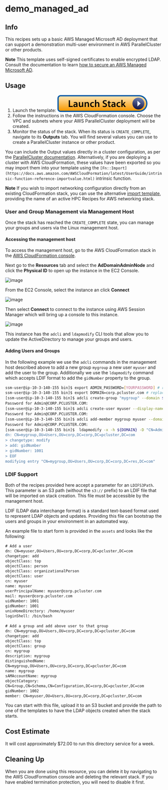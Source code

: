 # demo_managed_ad

## Info

This recipes sets up a basic AWS Managed Microsoft AD deployment that can support a demonstration multi-user environment in AWS ParallelCluster or other products. 

**Note** This template uses self-signed certificates to enable encrypted LDAP. Consult the documentation to learn [how to secure an AWS Managed Microsoft AD](https://docs.aws.amazon.com/directoryservice/latest/admin-guide/ms_ad_security.html).

## Usage

1. Launch the template: [![Launch stack](../../../docs/media/launch-stack.svg)](https://console.aws.amazon.com/cloudformation/home?region=us-east-2#/stacks/create/review?stackName=managed-adb&templateURL=https://aws-hpc-recipes.s3.us-east-1.amazonaws.com/main/recipes/dir/demo_managed_ad/assets/main.yaml)
2. Follow the instructions in the AWS CloudFormation console. Choose the VPC and subnets where your AWS ParallelCluster deployment will be created. 
3. Monitor the status of the stack. When its status is `CREATE_COMPLETE`, navigate to its **Outputs** tab. You will find several values you can use to create a ParallelCluster instance or other product.

You can include the Output values directly in a cluster configuration, as per the [ParallelCluster documentation](https://docs.aws.amazon.com/parallelcluster/latest/ug/multi-user-v3.html). Alternatively, if you are deploying a cluster with AWS CloudFormation, these values have been exported so you may import them into your template using the `[Fn::Import](https://docs.aws.amazon.com/AWSCloudFormation/latest/UserGuide/intrinsic-function-reference-importvalue.html)` intrinsic function. 

**Note** If you wish to import networking configuration directly from an existing CloudFormation stack, you can use the alternative [import template](https://console.aws.amazon.com/cloudformation/home?region=us-east-2#/stacks/create/review?stackName=managed-adb&templateURL=https://aws-hpc-recipes.s3.us-east-1.amazonaws.com/main/recipes/dir/demo_managed_ad/assets/main-import.yaml), providing the name of an active HPC Recipes for AWS networking stack.

### User and Group Management via Management Host

Once the stack has reached the `CREATE_COMPLETE` state, you can manage your groups and users via the Linux management host. 

#### Accessing the management host

To access the management host, go to the AWS CloudFormation stack in the [AWS CloudFormation console](https://console.aws.amazon.com/cloudformation/home).

Next go to the **Resources** tab and select the **AdDomainAdminNode** and click the **Physical ID** to open up the instance in the EC2 Console.

![image](https://github.com/charlesg3/aws-hpc-recipes/assets/6087509/df21afe9-0cb6-46ed-a85c-58f9082dc204)

From the EC2 Console, select the instance an click **Connect**

![image](https://github.com/charlesg3/aws-hpc-recipes/assets/6087509/f141a6a4-5edd-416d-981d-386fb5170c24)

Then select **Connect** to connect to the instance using AWS Session Manager which will bring up a console to this instance.

![image](https://github.com/charlesg3/aws-hpc-recipes/assets/6087509/5351d842-34c5-47a3-8fa0-7730acc8e903)

This instance has the `adcli` and `ldapmodify`  CLI tools that allow you to update the ActiveDirectory to manage your groups and users.

#### Adding Users and Groups

In the following example we use the `adcli` commands in the management host described above to add a new group `mygroup` a new user `myuser` and add the user to the group. Additionally we use the `ldapmodify` command which accepts LDIF format to add the `gidNumber` property to the group.

```.sh
ssm-user@ip-10-3-140-155 bin]$ export ADMIN_PASSWORD=[YOURPASSWORD] # replace or provide in the ldapmodify command below
ssm-user@ip-10-3-140-155 bin]$ export DOMAIN=corp.pcluster.com # replace with your domain
[ssm-user@ip-10-3-140-155 bin]$ adcli create-group "mygroup" --domain ${DOMAIN} -U "Admin"
Password for Admin@CORP.PCLUSTER.COM:
[ssm-user@ip-10-3-140-155 bin]$ adcli create-user myuser --display-name "New User" --mail="myuser@${DOMAIN}" --unix-home=/home/myuser --unix-gid=1001 --unix-shell=/bin/bash --unix-uid=1001 --domain ${DOMAIN} -U "Admin"
Password for Admin@CORP.PCLUSTER.COM:
[ssm-user@ip-10-3-140-155 bin]$ adcli add-member mygroup myuser --domain ${DOMAIN} -U Admin
Password for Admin@CORP.PCLUSTER.COM:
[ssm-user@ip-10-3-140-155 bin]$  ldapmodify -x -h ${DOMAIN} -D "CN=Admin,OU=Users,OU=CORP,DC=corp,DC=pcluster,DC=com" -w ${ADMIN_PASSWORD} << EOF
dn: CN=mygroup,OU=Users,OU=corp,DC=corp,DC=pcluster,DC=com
> changetype: modify
> add: gidNumber
> gidNumber: 1001
> EOF
modifying entry "CN=mygroup,OU=Users,OU=corp,DC=corp,DC=res,DC=com"
```

### LDIF Support

Both of the recipes provided here accept a parameter for an `LDIFS3Path`. This parameter is an S3 path (without the `s3://` prefix) to an LDIF file that will be imported on stack creation. This file must be accessible by the management host.

LDIF (LDAP data interchange format) is a standard text-based format used to represent LDAP objects and updates. Providing this file can bootstrap the users and groups in your environment in an automated way.

An example file to start form is provided in the `assets` and looks like the following:

```.ldif
# Add a user
dn: CN=myuser,OU=Users,OU=corp,DC=corp,DC=pcluster,DC=com
changetype: add
objectClass: top
objectClass: person
objectClass: organizationalPerson
objectClass: user
cn: myuser
name: myuser
userPrincipalName: myuser@corp.pcluster.com
mail: myuser@corp.pcluster.com
uidNumber: 1001
gidNumber: 1001
unixHomeDirectory: /home/myuser
loginShell: /bin/bash

# Add a group and add above user to that group
dn: CN=mygroup,OU=Users,OU=corp,DC=corp,DC=pcluster,DC=com
changetype: add
objectClass: top
objectClass: group
cn: mygroup
description: mygroup
distinguishedName: CN=mygroup,OU=Users,OU=corp,DC=corp,DC=pcluster,DC=com
name: mygroup
sAMAccountName: mygroup
objectCategory: CN=Group,CN=Schema,CN=Configuration,DC=corp,DC=pcluster,DC=com
gidNumber: 1002
member: CN=myuser,OU=Users,OU=corp,DC=corp,DC=pcluster,DC=com
```
You can start with this file, upload it to an S3 bucket and provide the path to one of the templates to have the LDAP objects created when the stack starts.

## Cost Estimate

It will cost approximately $72.00 to run this directory service for a week. 

## Cleaning Up

When you are done using this resource, you can delete it by navigating to the AWS CloudFormation console and deleting the relevant stack. If you have enabled termination protection, you will need to disable it first.
